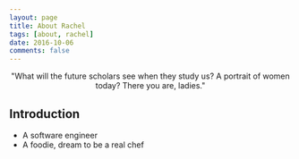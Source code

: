 ```yaml
---
layout: page
title: About Rachel
tags: [about, rachel]
date: 2016-10-06
comments: false
---
```

    
<center>"What will the future scholars see when they study us? A portrait of women today? There you are, ladies."</center>

## Introduction
* A software engineer 
* A foodie, dream to be a real chef 

